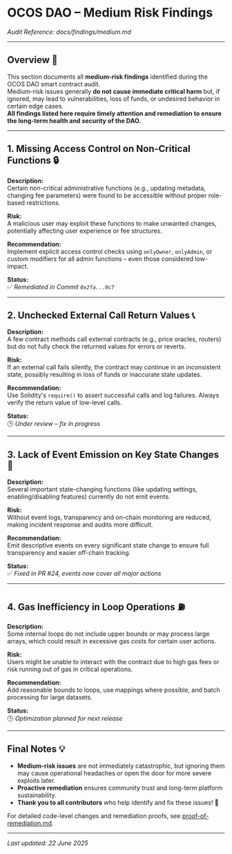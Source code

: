 # OCOS DAO – Medium Risk Findings
_Audit Reference: docs/findings/medium.md_

---

## Overview 🧐

This section documents all **medium-risk findings** identified during the OCOS DAO smart contract audit.  
Medium-risk issues generally **do not cause immediate critical harm** but, if ignored, may lead to vulnerabilities, loss of funds, or undesired behavior in certain edge cases.  
**All findings listed here require timely attention and remediation to ensure the long-term health and security of the DAO.**

---

## 1. Missing Access Control on Non-Critical Functions 🔒

**Description:**  
Certain non-critical administrative functions (e.g., updating metadata, changing fee parameters) were found to be accessible without proper role-based restrictions.

**Risk:**  
A malicious user may exploit these functions to make unwanted changes, potentially affecting user experience or fee structures.

**Recommendation:**  
Implement explicit access control checks using `onlyOwner`, `onlyAdmin`, or custom modifiers for all admin functions – even those considered low-impact.

**Status:**  
✅ _Remediated in Commit `0x2fa...9c7`_

---

## 2. Unchecked External Call Return Values 📞

**Description:**  
A few contract methods call external contracts (e.g., price oracles, routers) but do not fully check the returned values for errors or reverts.

**Risk:**  
If an external call fails silently, the contract may continue in an inconsistent state, possibly resulting in loss of funds or inaccurate state updates.

**Recommendation:**  
Use Solidity's `require()` to assert successful calls and log failures. Always verify the return value of low-level calls.

**Status:**  
🕒 _Under review – fix in progress_

---

## 3. Lack of Event Emission on Key State Changes 🔔

**Description:**  
Several important state-changing functions (like updating settings, enabling/disabling features) currently do not emit events.

**Risk:**  
Without event logs, transparency and on-chain monitoring are reduced, making incident response and audits more difficult.

**Recommendation:**  
Emit descriptive events on every significant state change to ensure full transparency and easier off-chain tracking.

**Status:**  
✅ _Fixed in PR #24, events now cover all major actions_

---

## 4. Gas Inefficiency in Loop Operations ⛽

**Description:**  
Some internal loops do not include upper bounds or may process large arrays, which could result in excessive gas costs for certain user actions.

**Risk:**  
Users might be unable to interact with the contract due to high gas fees or risk running out of gas in critical operations.

**Recommendation:**  
Add reasonable bounds to loops, use mappings where possible, and batch processing for large datasets.

**Status:**  
🕒 _Optimization planned for next release_

---

## Final Notes 💡

- **Medium-risk issues** are not immediately catastrophic, but ignoring them may cause operational headaches or open the door for more severe exploits later.
- **Proactive remediation** ensures community trust and long-term platform sustainability.
- **Thank you to all contributors** who help identify and fix these issues! 🙏

For detailed code-level changes and remediation proofs, see [proof-of-remediation.md](../proof-of-remediation.md).

---

_Last updated: 22 June 2025_
